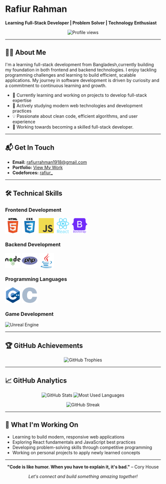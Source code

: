 # Rafiur Rahman
**Learning Full-Stack Developer | Problem Solver | Technology Enthusiast**

<p align="center">
  <img src="https://komarev.com/ghpvc/?username=ratul1918&label=Profile%20views&color=0e75b6&style=flat" alt="Profile views" />
</p>

---

## 👨‍💻 About Me

I'm a learning full-stack development from Bangladesh,currently building my foundation in both frontend and backend technologies. I enjoy tackling programming challenges and learning to build efficient, scalable applications. My journey in software development is driven by curiosity and a commitment to continuous learning and growth.

- 🔭 Currently learning and working on projects to develop full-stack expertise
- 🌱 Actively studying modern web technologies and development practices
- 💡 Passionate about clean code, efficient algorithms, and user experience
- 🎯 Working towards becoming a skilled full-stack developer.

---

## 📬 Get In Touch

- **Email:** [rafiurrahman1918@gmail.com](mailto:rafiurrahman1918@gmail.com)
- **Portfolio:** [View My Work](https://my-portfolio-lovat-phi-80.vercel.app)
- **Codeforces:** [rafiur_](https://codeforces.com/profile/rafiur_)

---

## 🛠️ Technical Skills

### Frontend Development
<p align="left">
  <img src="https://raw.githubusercontent.com/devicons/devicon/master/icons/html5/html5-original-wordmark.svg" alt="HTML5" width="50" height="50"/>
  <img src="https://raw.githubusercontent.com/devicons/devicon/master/icons/css3/css3-original-wordmark.svg" alt="CSS3" width="50" height="50"/>
  <img src="https://raw.githubusercontent.com/devicons/devicon/master/icons/javascript/javascript-original.svg" alt="JavaScript" width="50" height="50"/>
  <img src="https://raw.githubusercontent.com/devicons/devicon/master/icons/react/react-original-wordmark.svg" alt="React" width="50" height="50"/>
  <img src="https://raw.githubusercontent.com/devicons/devicon/master/icons/bootstrap/bootstrap-plain-wordmark.svg" alt="Bootstrap" width="50" height="50"/>
</p>

### Backend Development
<p align="left">
  <img src="https://raw.githubusercontent.com/devicons/devicon/master/icons/nodejs/nodejs-original-wordmark.svg" alt="Node.js" width="50" height="50"/>
  <img src="https://raw.githubusercontent.com/devicons/devicon/master/icons/php/php-original.svg" alt="PHP" width="50" height="50"/>
  <img src="https://raw.githubusercontent.com/devicons/devicon/master/icons/java/java-original.svg" alt="Java" width="50" height="50"/>
</p>

### Programming Languages
<p align="left">
  <img src="https://raw.githubusercontent.com/devicons/devicon/master/icons/cplusplus/cplusplus-original.svg" alt="C++" width="50" height="50"/>
  <img src="https://raw.githubusercontent.com/devicons/devicon/master/icons/c/c-original.svg" alt="C" width="50" height="50"/>
</p>

### Game Development
<p align="left">
  <img src="https://raw.githubusercontent.com/kenangundogan/fontisto/036b7eca71aab1bef8e6a0518f7329f13ed62f6b/icons/svg/brand/unreal-engine.svg" alt="Unreal Engine" width="50" height="50"/>
</p>

---

## 🏆 GitHub Achievements

<p align="center">
  <img src="https://github-profile-trophy.vercel.app/?username=ratul1918&theme=onedark&no-frame=true&margin-w=15&margin-h=15&column=4" alt="GitHub Trophies" />
</p>

---

## 📈 GitHub Analytics

<div align="center">
  
  <img height="180em" src="https://github-readme-stats.vercel.app/api?username=ratul1918&show_icons=true&theme=tokyonight&include_all_commits=true&count_private=true&hide_border=true" alt="GitHub Stats"/>
  
  <img height="180em" src="https://github-readme-stats.vercel.app/api/top-langs/?username=ratul1918&layout=compact&theme=tokyonight&hide_border=true" alt="Most Used Languages"/>
  
</div>

<p align="center">
  <img src="https://github-readme-streak-stats.herokuapp.com/?user=ratul1918&theme=tokyonight&hide_border=true" alt="GitHub Streak" />
</p>

---

## 🌟 What I'm Working On

- Learning to build modern, responsive web applications
- Exploring React fundamentals and JavaScript best practices
- Developing problem-solving skills through competitive programming
- Working on personal projects to apply newly learned concepts

---

<div align="center">
  
  **"Code is like humor. When you have to explain it, it's bad."** – Cory House
  
  *Let's connect and build something amazing together!*
  
</div>
